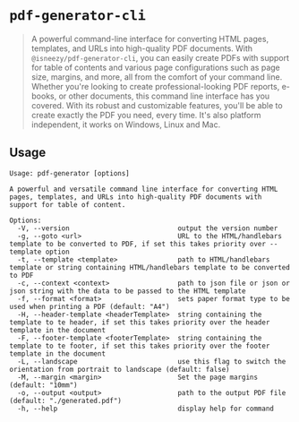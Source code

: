 # `pdf-generator-cli`

> A powerful command-line interface for converting HTML pages, templates, and URLs into high-quality PDF documents. With `@isneezy/pdf-generator-cli`, you can easily create PDFs with support for table of contents and various page configurations such as page size, margins, and more, all from the comfort of your command line.
>Whether you're looking to create professional-looking PDF reports, e-books, or other documents, this command line interface has you covered. With its robust and customizable features, you'll be able to create exactly the PDF you need, every time. It's also platform independent, it works on Windows, Linux and Mac.

## Usage

```
Usage: pdf-generator [options]

A powerful and versatile command line interface for converting HTML pages, templates, and URLs into high-quality PDF documents with support for table of content.

Options:
  -V, --version                           output the version number
  -g, --goto <url>                        URL to the HTML/handlebars template to be converted to PDF, if set this takes priority over --template option
  -t, --template <template>               path to HTML/handlebars template or string containing HTML/handlebars template to be converted to PDF
  -c, --context <context>                 path to json file or json or json string with the data to be passed to the HTML template
  -f, --format <format>                   sets paper format type to be used when printing a PDF (default: "A4")
  -H, --header-template <headerTemplate>  string containing the template to te header, if set this takes priority over the header template in the document
  -F, --footer-template <footerTemplate>  string containing the template to te footer, if set this takes priority over the footer template in the document
  -L, --landscape                         use this flag to switch the orientation from portrait to landscape (default: false)
  -M, --margin <margin>                   Set the page margins (default: "10mm")
  -o, --output <output>                   path to the output PDF file (default: "./generated.pdf")
  -h, --help                              display help for command
```

